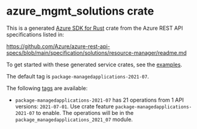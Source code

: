 # azure_mgmt_solutions crate

This is a generated [Azure SDK for Rust](https://github.com/Azure/azure-sdk-for-rust) crate from the Azure REST API specifications listed in:

https://github.com/Azure/azure-rest-api-specs/blob/main/specification/solutions/resource-manager/readme.md

To get started with these generated service crates, see the [examples](https://github.com/Azure/azure-sdk-for-rust/blob/main/services/README.md#examples).

The default tag is `package-managedapplications-2021-07`.

The following [tags](https://github.com/Azure/azure-sdk-for-rust/blob/main/services/tags.md) are available:

- `package-managedapplications-2021-07` has 21 operations from 1 API versions: `2021-07-01`. Use crate feature `package-managedapplications-2021-07` to enable. The operations will be in the `package_managedapplications_2021_07` module.